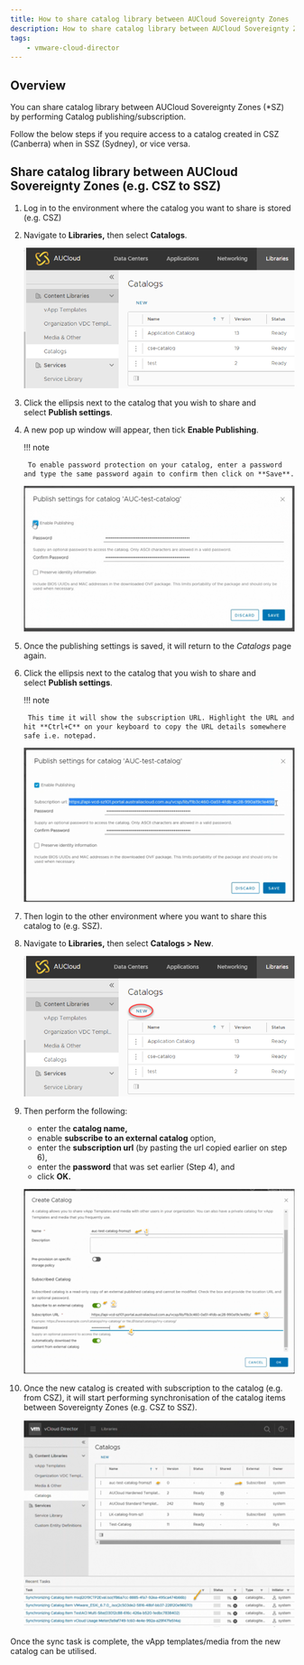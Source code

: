 ```yaml
---
title: How to share catalog library between AUCloud Sovereignty Zones
description: How to share catalog library between AUCloud Sovereignty Zones
tags:
    - vmware-cloud-director
---
```


## Overview

You can share catalog library between AUCloud Sovereignty Zones (*SZ) by performing Catalog publishing/subscription.

Follow the below steps if you require access to a catalog created in CSZ (Canberra) when in SSZ (Sydney), or vice versa.

## Share catalog library between AUCloud Sovereignty Zones (e.g. CSZ to SSZ)

1. Log in to the environment where the catalog you want to share is stored (e.g. CSZ)

1. Navigate to **Libraries,** then select **Catalogs**.

    ![Nav Catalogs](./../assets/nav_catalogs.png)

1. Click the ellipsis next to the catalog that you wish to share and select **Publish settings**.

1. A new pop up window will appear, then tick **Enable Publishing**.

    !!! note

        To enable password protection on your catalog, enter a password and type the same password again to confirm then click on **Save**.

    ![Publish Settings](./../assets/publish_settings.png)

1. Once the publishing settings is saved, it will return to the _Catalogs_ page again.

1. Click the ellipsis next to the catalog that you wish to share and select **Publish settings**.

    !!! note

        This time it will show the subscription URL. Highlight the URL and hit **Ctrl+C** on your keyboard to copy the URL details somewhere safe i.e. notepad.

    ![Publish Settings](./../assets/publish_settings_2.png)

1. Then login to the other environment where you want to share this catalog to (e.g. SSZ).

1. Navigate to **Libraries,** then select **Catalogs > New**.

    ![Catalog New](./../assets/catalogs_new.png)

1. Then perform the following:

    - enter the **catalog name,**
    - enable **subscribe to an external catalog** option,
    - enter the **subscription url** (by pasting the url copied earlier on step 6),
    - enter the **password** that was set earlier (Step 4), and
    - click **OK.**

    ![Create Catalog](./../assets/create_catalog2.png)

1. Once the new catalog is created with subscription to the catalog (e.g. from CSZ), it will start performing synchronisation of the catalog items between Sovereignty Zones (e.g. CSZ to SSZ).  

    ![List Catalog](./../assets/catalog_list.png)

Once the sync task is complete, the vApp templates/media from the new catalog can be utilised.
